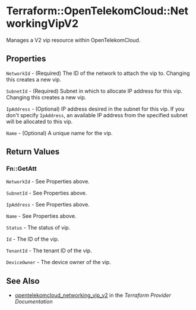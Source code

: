 # Terraform::OpenTelekomCloud::NetworkingVipV2

Manages a V2 vip resource within OpenTelekomCloud.

## Properties

`NetworkId` - (Required) The ID of the network to attach the vip to. Changing this creates a new vip.

`SubnetId` - (Required) Subnet in which to allocate IP address for this vip. Changing this creates a new vip.

`IpAddress` - (Optional) IP address desired in the subnet for this vip. If you don't specify `IpAddress`, an available IP address from the specified subnet will be allocated to this vip.

`Name` - (Optional) A unique name for the vip.


## Return Values

### Fn::GetAtt

`NetworkId` - See Properties above.

`SubnetId` - See Properties above.

`IpAddress` - See Properties above.

`Name` - See Properties above.

`Status` - The status of vip.

`Id` - The ID of the vip.

`TenantId` - The tenant ID of the vip.

`DeviceOwner` - The device owner of the vip.

## See Also

* [opentelekomcloud_networking_vip_v2](https://www.terraform.io/docs/providers/opentelekomcloud/r/networking_vip_v2.html) in the _Terraform Provider Documentation_